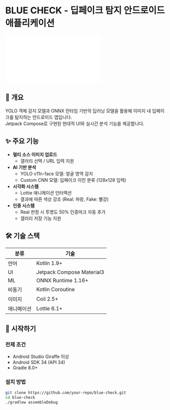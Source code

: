 # BLUE CHECK - 딥페이크 탐지 안드로이드 애플리케이션

![로고](./res/mipmap-anydpi-v26/logo2.xml)

## 📖 개요
YOLO 객체 감지 모델과 ONNX 런타임 기반의 딥러닝 모델을 활용해 이미지 내 딥페이크를 탐지하는 안드로이드 앱입니다.</br>
Jetpack Compose로 구현된 현대적 UI와 실시간 분석 기능을 제공합니다.

## ✨ 주요 기능
- **멀티 소스 이미지 업로드**
  - 갤러리 선택 / URL 입력 지원
- **AI 기반 분석**
  - YOLO v11n-face 모델: 얼굴 영역 감지
  - Custom CNN 모델: 딥페이크 이진 분류 (128x128 입력)
- **시각화 시스템**
  - Lottie 애니메이션 인터랙션
  - 결과에 따른 색상 강조 (Real: 파랑, Fake: 빨강)
- **인증 시스템**
  - Real 판정 시 투명도 50% 인증마크 자동 추가
  - 갤러리 저장 기능 지원

## 🛠 기술 스택
| 분류 | 기술 |
|------|------|
| 언어 | Kotlin 1.9+ |
| UI | Jetpack Compose Material3 |
| ML | ONNX Runtime 1.16+ |
| 비동기 | Kotlin Coroutine |
| 이미지 | Coil 2.5+ |
| 애니메이션 | Lottie 6.1+ |

## 🚀 시작하기
### 전제 조건
- Android Studio Giraffe 이상
- Android SDK 34 (API 34)
- Gradle 8.0+

### 설치 방법
```bash
git clone https://github.com/your-repo/blue-check.git
cd blue-check
./gradlew assembleDebug
